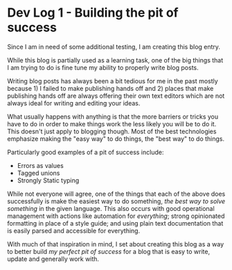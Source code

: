# Dev Log 1 - Building the pit of success
Since I am in need of some additional testing, I am creating this blog entry.

While this blog is partially used as a learning task, one of the big things that I am trying to do is fine tune my ability to properly write blog posts.

Writing blog posts has always been a bit tedious for me in the past mostly because 1) I failed to make publishing hands off and 2) places that make publishing hands off are always offering their own text editors which are not always ideal for writing and editing your ideas.

What usually happens with anything is that the more barriers or tricks you have to do in order to make things work the less likely you will be to do it. This doesn't just apply to blogging though. Most of the best technologies emphasize making the "easy way" to do things, the "best way" to do things.

Particularly good examples of a pit of success include:
- Errors as values
- Tagged unions
- Strongly Static typing

While not everyone will agree, one of the things that each of the above does successfully is make the easiest way to do something, _the best way to solve something_ in the given language. This also occurs with good operational management with actions like automation for _everything_; strong opinionated formatting in place of a style guide; and using plain text documentation that is easily parsed and accessible for everything.

With much of that inspiration in mind, I set about creating this blog as a way to better build _my perfect pit of success_ for a blog that is easy to write, update and generally work with.
